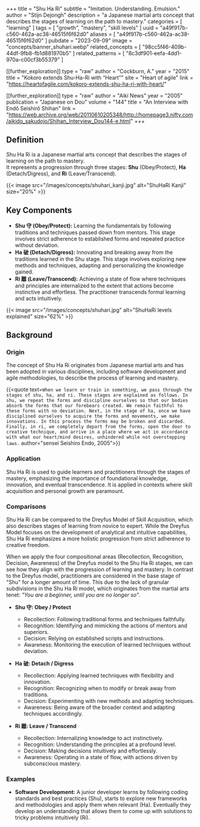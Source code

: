 +++
title = "Shu Ha Ri"
subtitle = "Imitation. Understanding. Emulsion."
author = "Stijn Dejongh"
description = "a Japanese martial arts concept that describes the stages of learning on the path to mastery."
categories = [ "learning" ]
tags = [ "growth", "mastery", "skill levels" ]
uuid = "a49f917b-c560-462a-ac38-46515f6f62d0"
aliases = [ "a49f917b-c560-462a-ac38-46515f6f62d0" ]
pubdate = "2023-09-09"
image = "concepts/banner_shuhari.webp"
related_concepts = [ "98cc5f46-409b-44df-9fb8-fb1d881970b5" ]
related_patterns = [ "8c3df901-eefa-4dd1-970a-c00cf3b55379" ]

[[further_exploration]]
type = "raw"
author = "Cockburn, A."
year = "2015"
title = "Kokoro extends Shu-Ha-Ri with “Heart”"
site = "Heart of agile"
link = "https://heartofagile.com/kokoro-extends-shu-ha-ri-with-heart/"

[[further_exploration]]
type = "raw"
author = "Aiki News"
year = "2005"
publication = "Japanese on Dou"
volume = "144"
title = "An Interview with Endô Seishirô Shihan"
link = "https://web.archive.org/web/20110610205348/http://homepage3.nifty.com/aikido_sakudojo/Shihan_Interview_Dou144-e.html"
+++

## Definition

Shu Ha Ri is a Japanese martial arts concept that describes the stages of learning on the path to mastery.\
It represents a progression through three stages: **Shu** (Obey/Protect), **Ha** (Detach/Digress), and **Ri** (Leave/Transcend).

{{< image src="/images/concepts/shuhari_kanji.jpg" alt="ShuHaRi Kanji" size="20%" >}}

## Key Components

- **Shu 守 (Obey/Protect):** Learning the fundamentals by following traditions and techniques passed down from mentors. This stage involves strict
  adherence to established forms and repeated practice without deviation.
- **Ha 破 (Detach/Digress):** Innovating and breaking away from the traditions learned in the Shu stage. This stage involves exploring new methods
  and techniques, adapting and personalizing the knowledge gained.
- **Ri 離 (Leave/Transcend):** Achieving a state of flow where techniques and principles are internalized to the extent that actions become
  instinctive and effortless. The practitioner transcends formal learning and acts intuitively.

{{< image
src="/images/concepts/shuhari.jpg"
alt="ShuHaRi levels explained"
size="62%" >}}

## Background

### Origin

The concept of Shu Ha Ri originates from Japanese martial arts and has been adopted in various disciplines, including software development and agile
methodologies, to describe the process of learning and mastery.

{{\<quote text=`When we learn or train in something, we pass through the stages of shu, ha, and ri. These stages are explained as follows. In shu, we
repeat the forms and discipline ourselves so that our bodies absorb the forms that our forebears created. We remain faithful to these forms
with no deviation. Next, in the stage of ha, once we have disciplined ourselves to acquire the forms and movements, we make innovations. In
this process the forms may be broken and discarded. Finally, in ri, we completely depart from the forms, open the door to creative
technique, and arrive in a place where we act in accordance with what our heart/mind desires, unhindered while not overstepping laws.` author="sensei Seishiro Endo, 2005">}}

### Application

Shu Ha Ri is used to guide learners and practitioners through the stages of mastery, emphasizing the importance of foundational knowledge,
innovation, and eventual transcendence. It is applied in contexts where skill acquisition and personal growth are paramount.

### Comparisons

Shu Ha Ri can be compared to the Dreyfus Model of Skill Acquisition, which also describes stages of learning from novice to expert. While the
Dreyfus Model focuses on the development of analytical and intuitive capabilities, Shu Ha Ri emphasizes a more holistic progression from strict
adherence to creative freedom.

When we apply the four compositional areas (Recollection, Recognition, Decision, Awareness) of the Dreyfus model to the Shu Ha Ri stages,
we can see how they align with the progression of learning and mastery. In contrast to the Dreyfus model, practitioners are considered in the
base stage of "Shu" for a longer amount of time. This due to the lack of granular subdivisions in the Shu Ha Ri model, which originates from the
martial arts tenet: _"You are a beginner, until you are no longer so"_.

- **Shu 守: Obey / Protect**
  - Recollection: Following traditional forms and techniques faithfully.
  - Recognition: Identifying and mimicking the actions of mentors and superiors.
  - Decision: Relying on established scripts and instructions.
  - Awareness: Monitoring the execution of learned techniques without deviation.

- **Ha 破: Detach / Digress**
  - Recollection: Applying learned techniques with flexibility and innovation.
  - Recognition: Recognizing when to modify or break away from traditions.
  - Decision: Experimenting with new methods and adapting techniques.
  - Awareness: Being aware of the broader context and adapting techniques accordingly.

- **Ri 離: Leave / Transcend**
  - Recollection: Internalizing knowledge to act instinctively.
  - Recognition: Understanding the principles at a profound level.
  - Decision: Making decisions intuitively and effortlessly.
  - Awareness: Operating in a state of flow, with actions driven by subconscious mastery.

### Examples

- **Software Development:** A junior developer learns by following coding standards and best practices (Shu), starts to explore new frameworks and
  methodologies and apply them when relevant (Ha). Eventually they develop an understanding that allows them to come up with solutions to tricky
  problems intuitively (Ri).
